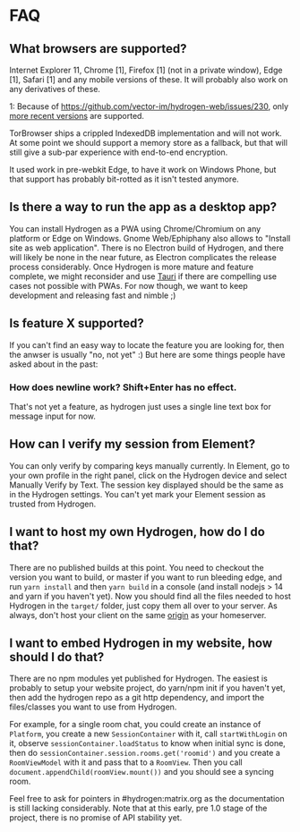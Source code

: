 # FAQ

## What browsers are supported?

Internet Explorer 11, Chrome [1], Firefox [1] (not in a private window), Edge [1], Safari [1] and any mobile versions of these. It will probably also work on any derivatives of these.

1: Because of https://github.com/vector-im/hydrogen-web/issues/230, only [more recent versions](https://caniuse.com/mdn-javascript_operators_optional_chaining) are supported.

TorBrowser ships a crippled IndexedDB implementation and will not work. At some point we should support a memory store as a fallback, but that will still give a sub-par experience with end-to-end encryption.

It used work in pre-webkit Edge, to have it work on Windows Phone, but that support has probably bit-rotted as it isn't tested anymore.

## Is there a way to run the app as a desktop app?

You can install Hydrogen as a PWA using Chrome/Chromium on any platform or Edge on Windows. Gnome Web/Ephiphany also allows to "Install site as web application". There is no Electron build of Hydrogen, and there will likely be none in the near future, as Electron complicates the release process considerably. Once Hydrogen is more mature and feature complete, we might reconsider and use [Tauri](https://tauri.studio) if there are compelling use cases not possible with PWAs. For now though, we want to keep development and releasing fast and nimble ;)

## Is feature X supported?

If you can't find an easy way to locate the feature you are looking for, then the anwser is usually "no, not yet" :) But here are some things people have asked about in the past:

### How does newline work? Shift+Enter has no effect.

That's not yet a feature, as hydrogen just uses a single line text box for message input for now.

## How can I verify my session from Element?

You can only verify by comparing keys manually currently. In Element, go to your own profile in the right panel, click on the Hydrogen device and select Manually Verify by Text. The session key displayed should be the same as in the Hydrogen settings. You can't yet mark your Element session as trusted from Hydrogen.

## I want to host my own Hydrogen, how do I do that?

There are no published builds at this point. You need to checkout the version you want to build, or master if you want to run bleeding edge, and run `yarn install` and then `yarn build` in a console (and install nodejs > 14 and yarn if you haven't yet). Now you should find all the files needed to host Hydrogen in the `target/` folder, just copy them all over to your server. As always, don't host your client on the same [origin](https://web.dev/same-origin-policy/#what's-considered-same-origin) as your homeserver.

## I want to embed Hydrogen in my website, how should I do that?

There are no npm modules yet published for Hydrogen. The easiest is probably to setup your website project, do yarn/npm init if you haven't yet, then add the hydrogen repo as a git http dependency, and import the files/classes you want to use from Hydrogen.

For example, for a single room chat, you could create an instance of `Platform`, you create a new `SessionContainer` with it, call `startWithLogin` on it, observe `sessionContainer.loadStatus` to know when initial sync is done, then do `sessionContainer.session.rooms.get('roomid')` and you create a `RoomViewModel` with it and pass that to a `RoomView`. Then you call `document.appendChild(roomView.mount())` and you should see a syncing room.

Feel free to ask for pointers in #hydrogen:matrix.org as the documentation is still lacking considerably. Note that at this early, pre 1.0 stage of the project, there is no promise of API stability yet.
